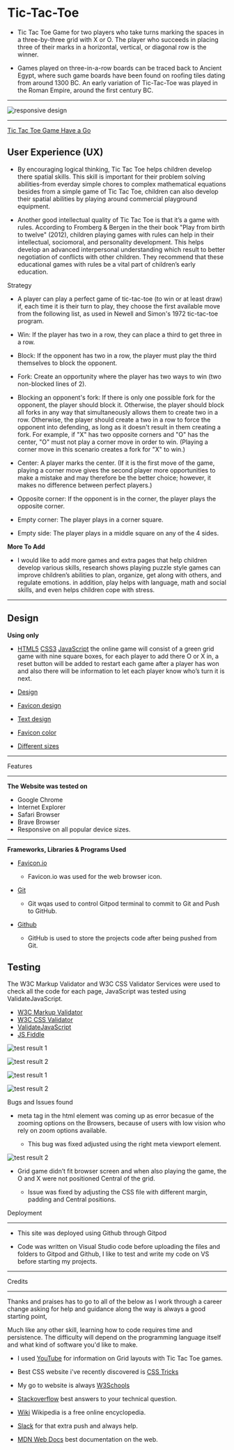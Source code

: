 # Tic-Tac-Toe

  * Tic Tac Toe Game for two players who take turns marking the spaces in a three-by-three grid with X or O. The player who succeeds in placing three of their marks in a horizontal, vertical, or diagonal row is the winner.

  * Games played on three-in-a-row boards can be traced back to Ancient Egypt, where such game boards have been found on roofing tiles dating from around 1300 BC.
  An early variation of Tic-Tac-Toe was played in the Roman Empire, around the first century BC. 
---

![responsive design](https://github.com/Flow-matic/Tic-Tac-Toe/blob/main/assets/images/responsive%20design.png?raw=true) 

---

[ Tic Tac Toe Game Have a Go](https://flow-matic.github.io/Tic-Tac-Toe/)

User Experience (UX)
---

 * By encouraging logical thinking, Tic Tac Toe helps children develop there spatial skills. This skill is important for their problem solving abilities-from everday simple chores to complex mathematical equations besides from a simple game of Tic Tac Toe, children can also develop their spatial abilities by playing around commercial playground equipment.

 * Another good intellectual quality of Tic Tac Toe is that it’s a game with rules. According to Fromberg & Bergen in the their book "Play from birth to twelve" (2012), children playing games with rules can help in their intellectual, sociomoral, and personality development. This helps develop an advanced interpersonal understanding which result to better negotiation of conflicts with other children. They recommend that these educational games with rules be a vital part of children’s early education.

Strategy 

 * A player can play a perfect game of tic-tac-toe (to win or at least draw) if, each time it is their turn to play, they choose the first available move from the following list, as used in Newell and Simon's 1972 tic-tac-toe program.

 * Win:  If the player has two in a row, they can place a third to get three in a row.

 * Block:  If the opponent has two in a row, the player must play the third themselves to block the opponent.

 * Fork:  Create an opportunity where the player has two ways to win (two non-blocked lines of 2).

 * Blocking an opponent's fork:  If there is only one possible fork for the opponent, the player should block it. Otherwise, the player should block all forks in any way that simultaneously allows them to create two in a row. Otherwise, the player should create a two in a row to force the opponent into defending, as long as it doesn't result in them creating a fork. For example, if "X" has two opposite corners and "O" has the center, "O" must not play a corner move in order to win. (Playing a corner move in this scenario creates a fork for "X" to win.)

 * Center:  A player marks the center. (If it is the first move of the game, playing a corner move gives the second player more opportunities to make a mistake and may therefore be the better choice; however, it makes no difference between perfect players.)

 * Opposite corner:  If the opponent is in the corner, the player plays the opposite corner.

 * Empty corner:  The player plays in a corner square.

 * Empty side:  The player plays in a middle square on any of the 4 sides.


**More To Add**


 * I would like to add more games and extra pages that help children develop various skills, research shows playing puzzle style games can improve children’s abilities to plan, organize, get along with others, and regulate emotions. in addition, play helps with language, math and social skills, and even helps children cope with stress.

 --- 

Design 
--- 

**Using only** 

 * [HTML5](https://en.wikipedia.org/wiki/HTML5)  [CSS3](https://en.wikipedia.org/wiki/CSS)  [JavaScript](https://en.wikipedia.org/wiki/JavaScript) the online game will consist of a green grid game with nine square boxes, for each player to add there O or X in, a reset button will be added to restart each game after a player has won and also there will be information to let each player know who’s turn it is next.

  *  [Design](https://github.com/Flow-matic/Tic-Tac-Toe/blob/main/assets/images/Design.png?raw=true)
  
  *  [Favicon design](https://github.com/Flow-matic/Tic-Tac-Toe/blob/main/assets/images/apple-touch-icon.png?raw=true)

  *  [Text design](https://github.com/Flow-matic/Tic-Tac-Toe/blob/main/assets/images/favicon%202.png?raw=true)

  *  [Favicon color](https://github.com/Flow-matic/Tic-Tac-Toe/blob/main/assets/images/favicon%203.png?raw=true)

  *  [Different sizes](https://github.com/Flow-matic/Tic-Tac-Toe/blob/main/assets/images/favicon%20design.png?raw=true)

  ---

Features 

  ---

**The Website was tested on**

   * Google Chrome 
   * Internet Explorer 
   * Safari Browser
   * Brave Browser
   * Responsive on all popular device sizes. 

  ---

**Frameworks, Libraries & Programs Used**

  *  [ Favicon.io](https://favicon.io/)
      * Favicon.io was used for the web browser icon. 

  *  [ Git](https://git-scm.com/)
      *  Git wqas used to control Gitpod terminal to commit to Git and Push to GitHub.

  *  [ Github](https://github.com/)
      * GitHub is used to store the projects code after being pushed from Git.

Testing
---   
 The W3C Markup Validator and W3C CSS Validator Services were used to check all the code for each page, JavaScript was tested using  ValidateJavaScript.

  *  [ W3C Markup Validator](https://validator.w3.org/)
  *  [ W3C CSS Validator](https://jigsaw.w3.org/css-validator/)
  *  [ ValidateJavaScript](https://validatejavascript.com/)
  *  [JS Fiddle](https://jsfiddle.net/)

 ![test result 1](https://github.com/Flow-matic/Tic-Tac-Toe/blob/main/assets/images/html%20testing.png?raw=true) 

 ![test result 2](https://github.com/Flow-matic/Tic-Tac-Toe/blob/main/assets/images/css%20testing.png?raw=true)

 ![test result 1](https://github.com/Flow-matic/Tic-Tac-Toe/blob/main/assets/images/javascript%20testing.png?raw=true) 

 ![test result 2](https://github.com/Flow-matic/Tic-Tac-Toe/blob/main/assets/images/errors.png?raw=true)

Bugs and Issues found

  * meta tag in the html element was coming up as error becasue of the zooming options on the Browsers, because of users with low vision who rely on zoom options available.

    * This bug was fixed adjusted using the right meta viewport element.

 ![test result 2](https://github.com/Flow-matic/Tic-Tac-Toe/blob/main/assets/images/meta%20viewport%20.png?raw=true)

  * Grid game didn’t fit browser screen and when also playing the game, the O and X were not positioned Central  of the grid.

    * Issue was fixed by adjusting the CSS file with different margin, padding and Central positions.


Deployment 

---

 * This site was deployed using Github through Gitpod


*  Code was written on Visual Studio code before uploading the files and folders to Gitpod and Github, I like to test and write my code on VS before starting my projects.

---


Credits 

--- 

 Thanks and praises has to go to all of the below as I work through a career change asking for help and guidance along the way is always a good starting point, 

 Much like any other skill, learning how to code requires time and persistence. The difficulty will depend on the programming language itself and what kind of software you'd like to make.



  * I used [YouTube](https://www.youtube.com/) for information on Grid layouts with Tic Tac Toe games.

  * Best CSS website i've recently discovered is [CSS Tricks](https://css-tricks.com/)

  * My go to website is always [W3Schools](https://www.w3schools.com/)
  
  * [Stackoverflow](https://stackoverflow.com/) best answers to your technical question.

  * [Wiki](https://en.wikipedia.org/wiki/Main_Page) Wikipedia is a free online encyclopedia.

  * [Slack](https://slack.com/) for that extra push and always help.

  * [MDN Web Docs](https://developer.mozilla.org/en-US/) best documentation on the web.










                  